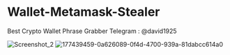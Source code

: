 # Wallet-Metamask-Stealer


Best Crypto Wallet Phrase Grabber 
Telegram : @david1925


![Screenshot_2](https://user-images.githubusercontent.com/44866942/184574961-531a5551-6471-468d-bb88-607af94bce0e.png)
![177439459-0a626089-0f4d-4700-939a-81dabcc614a0](https://user-images.githubusercontent.com/44866942/184574980-fdb4c1a5-f3be-4929-8298-b1985bc3d0ef.png)
